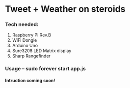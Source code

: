 # Tweet + Weather on steroids

### Tech needed:
1. Raspberry Pi Rev.B
2. WiFi Dongle
3. Arduino Uno
4. Sure3208 LED Matrix display
5. Sharp Rangefinder

### Usage – sudo forever start app.js 
#### Intruction coming soon!
